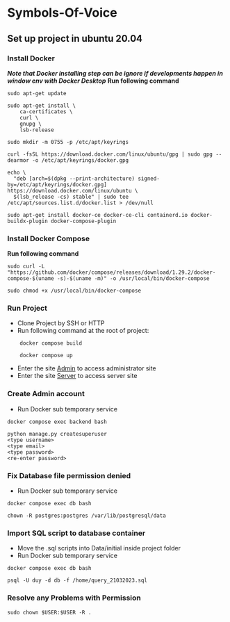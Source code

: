 # Symbols-Of-Voice

## Set up project in ubuntu 20.04
### Install Docker
***Note that Docker installing step can be ignore if developments happen in window env with Docker Desktop***
**Run following command**

```
sudo apt-get update

sudo apt-get install \
    ca-certificates \
    curl \
    gnupg \
    lsb-release

sudo mkdir -m 0755 -p /etc/apt/keyrings

curl -fsSL https://download.docker.com/linux/ubuntu/gpg | sudo gpg --dearmor -o /etc/apt/keyrings/docker.gpg

echo \
  "deb [arch=$(dpkg --print-architecture) signed-by=/etc/apt/keyrings/docker.gpg] https://download.docker.com/linux/ubuntu \
  $(lsb_release -cs) stable" | sudo tee /etc/apt/sources.list.d/docker.list > /dev/null

sudo apt-get install docker-ce docker-ce-cli containerd.io docker-buildx-plugin docker-compose-plugin
```

### Install Docker Compose

**Run following command**
```
sudo curl -L "https://github.com/docker/compose/releases/download/1.29.2/docker-compose-$(uname -s)-$(uname -m)" -o /usr/local/bin/docker-compose

sudo chmod +x /usr/local/bin/docker-compose
```

### Run Project
- Clone Project by SSH or HTTP
- Run following command at the root of project:
```
    docker compose build

    docker compose up
```
- Enter the site <a href='http://localhost:8000/admin'>Admin</a> to access administrator site
- Enter the site <a href='http://localhost:8000/'>Server</a> to access server site

### Create Admin account
- Run Docker sub temporary service
```
docker compose exec backend bash

python manage.py createsuperuser
<type username>
<type email>
<type password>
<re-enter password>
```

### Fix Database file permission denied
- Run Docker sub temporary service
```
docker compose exec db bash

chown -R postgres:postgres /var/lib/postgresql/data

```

### Import SQL script to database container
- Move the .sql scripts into Data/initial inside project folder
- Run Docker sub temporary service

```
docker compose exec db bash

psql -U duy -d db -f /home/query_21032023.sql

```

### Resolve any Problems with Permission
```
sudo chown $USER:$USER -R .

```